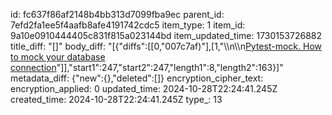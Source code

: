 id: fc637f86af2148b4bb313d7099fba9ec
parent_id: 7efd2fa1ee5f4aafb8afe4191742cdc5
item_type: 1
item_id: 9a10e0910444405c831f815a023144bd
item_updated_time: 1730153726882
title_diff: "[]"
body_diff: "[{\"diffs\":[[0,\"007c7af)\"],[1,\"\\\n\\\n[Pytest-mock. How to mock your database connection](https://medium.com/@mariusz.raczynski2/pytest-mock-how-to-mock-your-database-connection-5c84a5a0bfc3)\"]],\"start1\":247,\"start2\":247,\"length1\":8,\"length2\":163}]"
metadata_diff: {"new":{},"deleted":[]}
encryption_cipher_text: 
encryption_applied: 0
updated_time: 2024-10-28T22:24:41.245Z
created_time: 2024-10-28T22:24:41.245Z
type_: 13